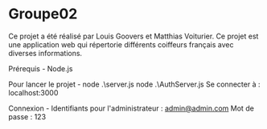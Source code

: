 # Groupe02
Ce projet a été réalisé par Louis Goovers et Matthias Voiturier.
Ce projet est une application web qui répertorie différents coiffeurs français avec diverses informations.

Prérequis -
Node.js

Pour lancer le projet -
node .\server.js
node .\AuthServer.js
Se connecter à : localhost:3000

Connexion -
Identifiants pour l'administrateur :
admin@admin.com
Mot de passe : 123
